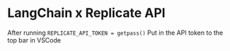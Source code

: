 # LangChain x Replicate API

After running `REPLICATE_API_TOKEN = getpass()` Put in the API token to the top bar in VSCode
